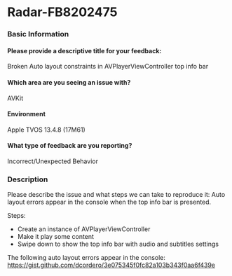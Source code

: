# Radar-FB8202475

### Basic Information
#### Please provide a descriptive title for your feedback:
Broken Auto layout constraints in AVPlayerViewController top info bar

#### Which area are you seeing an issue with?
AVKit

#### Environment
Apple TVOS 13.4.8 (17M61)

#### What type of feedback are you reporting?
Incorrect/Unexpected Behavior

### Description
Please describe the issue and what steps we can take to reproduce it:
Auto layout errors appear in the console when the top info bar is presented.

Steps:
- Create an instance of AVPlayerViewController
- Make it play some content
- Swipe down to show the top info bar with audio and subtitles settings

The following auto layout errors appear in the console:
https://gist.github.com/dcordero/3e075345f0fc82a103b343f0aa6f439e
